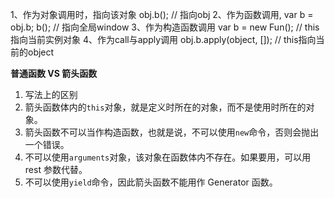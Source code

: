 1、作为对象调用时，指向该对象 obj.b(); // 指向obj
2、作为函数调用, var b = obj.b; b(); // 指向全局window
3、作为构造函数调用 var b = new Fun(); // this指向当前实例对象
4、作为call与apply调用 obj.b.apply(object, []); // this指向当前的object

**普通函数 VS 箭头函数**

1. 写法上的区别
2. 箭头函数体内的`this`对象，就是定义时所在的对象，而不是使用时所在的对象。
3. 箭头函数不可以当作构造函数，也就是说，不可以使用`new`命令，否则会抛出一个错误。
4. 不可以使用`arguments`对象，该对象在函数体内不存在。如果要用，可以用 rest 参数代替。
5. 不可以使用`yield`命令，因此箭头函数不能用作 Generator 函数。

